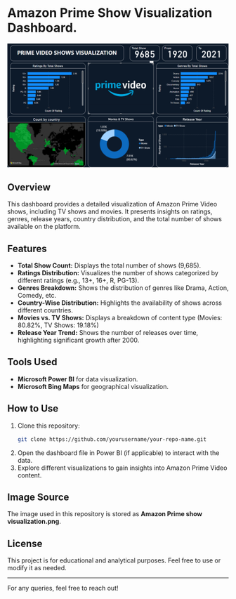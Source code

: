 # Amazon Prime Show Visualization Dashboard.

![Amazon Prime Show Visualization](Amazon%20Prime%20show%20visualization.png)

## Overview
This dashboard provides a detailed visualization of Amazon Prime Video shows, including TV shows and movies. It presents insights on ratings, genres, release years, country distribution, and the total number of shows available on the platform.

## Features
- **Total Show Count:** Displays the total number of shows (9,685).
- **Ratings Distribution:** Visualizes the number of shows categorized by different ratings (e.g., 13+, 16+, R, PG-13).
- **Genres Breakdown:** Shows the distribution of genres like Drama, Action, Comedy, etc.
- **Country-Wise Distribution:** Highlights the availability of shows across different countries.
- **Movies vs. TV Shows:** Displays a breakdown of content type (Movies: 80.82%, TV Shows: 19.18%)
- **Release Year Trend:** Shows the number of releases over time, highlighting significant growth after 2000.

## Tools Used
- **Microsoft Power BI** for data visualization.
- **Microsoft Bing Maps** for geographical visualization.

## How to Use
1. Clone this repository:
   ```bash
   git clone https://github.com/yourusername/your-repo-name.git
   ```
2. Open the dashboard file in Power BI (if applicable) to interact with the data.
3. Explore different visualizations to gain insights into Amazon Prime Video content.

## Image Source
The image used in this repository is stored as **Amazon Prime show visualization.png**.

## License
This project is for educational and analytical purposes. Feel free to use or modify it as needed.

---
For any queries, feel free to reach out!

